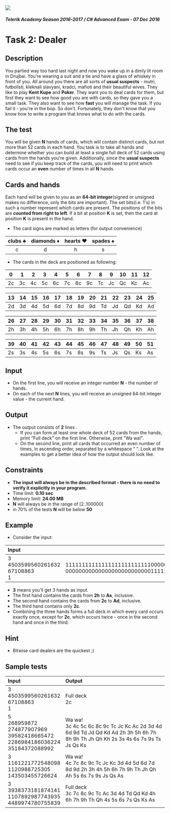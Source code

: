 <img src="https://raw.githubusercontent.com/TelerikAcademy/Common/master/logos/telerik-header-logo.png" />

#### _Telerik Academy Season 2016-2017 / C# Advanced Exam - 07 Dec 2016_

# Task 2: Dealer

## Description
You partied way too hard last night and now you wake up in a dimly lit room in Drujbai. You're wearing a suit and a tie and have a glass of whiskey in front of you. 
All around you there are all sorts of **usual suspects** - mutri, futbolisti, kleknali slavyani, kradci, mafioti and their beautiful wives. 
They like to play **Kent Kupe** and **Poker**. They want you to deal cards for them, but first they want to see how good you are with cards, so they gave you a small task. 
They also want to see how **fast** you will manage the task. 
If you fail it - you're in the bop. So don't. Fortunately, they don't know that you know how to write a program that knows what to do with the cards.

## The test
You will be given **N** hands of cards, which will contain distinct cards, but not more than 52 cards in each hand. 
You task is to take all hands and determine whether you can build at least a single full deck of 52 cards using cards from the hands you're given.
Additionally, since the **usual suspects** need to see if you keep track of the cards, you will need to print which cards occur an **even** number of times in all **N** hands.

## Cards and hands
Each hand will be given to you as an **64-bit integer**(signed or unsigned makes no difference, only the bits are important). The set bits(i.e. 1's) in such a number represent which cards are present. 
The positions of the bits are **counted from right to left**. If a bit at position **K** is set, then the card at position **K** is present in the hand.

- The card signs are marked as letters (for output convenience)

| clubs ♣ | diamonds ♦ | hearts ♥ | spades ♠ |
|:-------:|:----------:|:--------:|:--------:|
| c       | d          | h        | s        |

- The cards in the deck are positioned as following:

| 0  | 1  | 2  | 3  | 4  | 5  | 6  | 7  | 8  | 9  | 10 | 11 | 12 |
|----|----|----|----|----|----|----|----|----|----|----|----|----|
| 2c | 3c | 4c | 5c | 6c | 7c | 8c | 9c | Tc | Jc | Qc | Kc | Ac |

| 13 | 14 | 15 | 16 | 17 | 18 | 19 | 20 | 21 | 22 | 23 | 24 | 25 |
|----|----|----|----|----|----|----|----|----|----|----|----|----|
| 2d | 3d | 4d | 5d | 6d | 7d | 8d | 9d | Td | Jd | Qd | Kd | Ad |

| 26 | 27 | 28 | 29 | 30 | 31 | 32 | 33 | 34 | 35 | 36 | 37 | 38 |
|----|----|----|----|----|----|----|----|----|----|----|----|----|
| 2h | 3h | 4h | 5h | 6h | 7h | 8h | 9h | Th | Jh | Qh | Kh | Ah |

| 39 | 40 | 41 | 42 | 43 | 44 | 45 | 46 | 47 | 48 | 49 | 50 | 51 |
|----|----|----|----|----|----|----|----|----|----|----|----|----|
| 2s | 3s | 4s | 5s | 6s | 7s | 8s | 9s | Ts | Js | Qs | Ks | As |

## Input
- On the first line, you will receive an integer number **N** - the number of hands.
- On each of the next **N** lines, you will receive an unsigned 64-bit integer value - the current hand.

## Output
- The output consists of **2** lines .
    - If you can form at least one whole deck of 52 cards from the hands, print "Full deck" on the first line. Otherwise, print "Wa wa!".
    - On the second line, print all cards that occurred an even number of times, in ascending order, separated by a whitespace " ". Look at the examples to get a better idea of how the output should look like.

## Constraints
- **The input will always be in the described format - there is no need to verify it explicitly in your program.**
- Time limit: **0.10 sec**
- Memory limit: **24.00 MB**
- **N** will always be in the range of [2..100000]
- in 70% of the tests **N** will be below **50**


## Example
- Consider the input:

| Input                                  | Hands in binary                                                                                                       |
|:-------------------------------------- | ---------------------------------------------------------------------------------------------------------------------:|
| 3<br>4503599560261632<br>67108863<br>1 | <br>1111111111111111111111111100000000000000000000000000<br>0000000000000000000000000011111111111111111111111111<br>1 |

- **3** means you'll get 3 hands as input.
- The first hand contains the cards from **2h** to **As**, inclusive.
- The second hand contains the cards from **2c** to **Ad**, inclusive.
- The third hand contains only **2c**.
- Combining the three hands forms a full deck in which every card occurs exactly once, except for **2c**, which occurs twice - once in the second hand and once in the third.

## Hint
- Bitwise card dealers are the quickest ;)

## Sample tests
| Input                     | Output                    |
|:------------------------- |:------------------------- |
| 3<br>4503599560261632<br>67108863<br>1| Full deck<br>2c |
| 5<br>268959872<br>274877907969<br>39582418665472<br>2286984186036224<br>35184372088992 | Wa wa!<br>3c 4c 5c 6c 8c 9c Tc Jc Kc Ac 2d 3d 4d 6d 9d Td Jd Qd Kd Ad 2h 3h 5h 6h 7h 8h 9h Th Jh Qh Kh 2s 3s 4s 6s 7s 9s Ts Js Qs Ks |
| 3<br>1161221772548098<br>1120988725305<br>143503455726624 | Wa wa!<br>4c 7c 8c 9c Tc Jc Kc 3d 4d 5d 6d 7d 8d 9d 2h 3h 4h 5h 6h 7h 9h Th Jh Qh Ah 5s 6s 7s 9s Js Qs As |
| 3<br>3938373181874141<br>1107892987743935<br>4489974780755839 | Full deck<br>3c 7c 8c 9c Tc Ac 3d 4d Td Qd Kd 4h 6h 7h 9h Th Qh 4s 5s 6s 7s Qs Ks As |